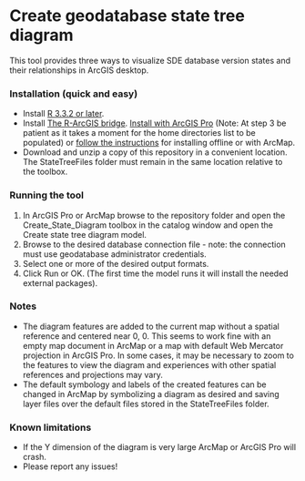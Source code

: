 # Create geodatabase state tree diagram
This tool provides three ways to visualize SDE database version states and their relationships in ArcGIS desktop.
### Installation (quick and easy)
* Install [R 3.3.2 or later](http://cran.cnr.berkeley.edu/bin/windows/base/).
* Install [The R-ArcGIS bridge](https://r-arcgis.github.io/). [Install with ArcGIS Pro](https://learn.arcgis.com/en/projects/analyze-crime-using-statistics-and-the-r-arcgis-bridge/lessons/install-the-r-arcgis-bridge-and-start-statistical-analysis.htm#ESRI_SECTION1_D4D9FAD231DC4FA287EECCBEC4A11723) (Note: At step 3 be patient as it takes a moment for the home directories list to be populated) or [follow the instructions](https://github.com/R-ArcGIS/r-bridge-install) for installing offline or with ArcMap.
* Download and unzip a copy of this repository in a convenient location.  The StateTreeFiles folder must remain in the same location relative to the toolbox.
### Running the tool
1. In ArcGIS Pro or ArcMap browse to the repository folder and open the Create_State_Diagram toolbox in the catalog window and open the Create state tree diagram model.
2. Browse to the desired database connection file - note: the connection must use geodatabase administrator credentials.
3. Select one or more of the desired output formats.
4. Click Run or OK.  (The first time the model runs it will install the needed external packages).
### Notes
* The diagram features are added to the current map without a spatial reference and centered near 0, 0.  This seems to work fine with an empty map document in ArcMap or a map with default Web Mercator projection in ArcGIS Pro.  In some cases, it may be necessary to zoom to the features to view the diagram and experiences with other spatial references and projections may vary.
* The default symbology and labels of the created features can be changed in ArcMap by symbolizing a diagram as desired and saving layer files over the default files stored in the StateTreeFiles folder.
### Known limitations
* If the Y dimension of the diagram is very large ArcMap or ArcGIS Pro will crash.
* Please report any issues!
